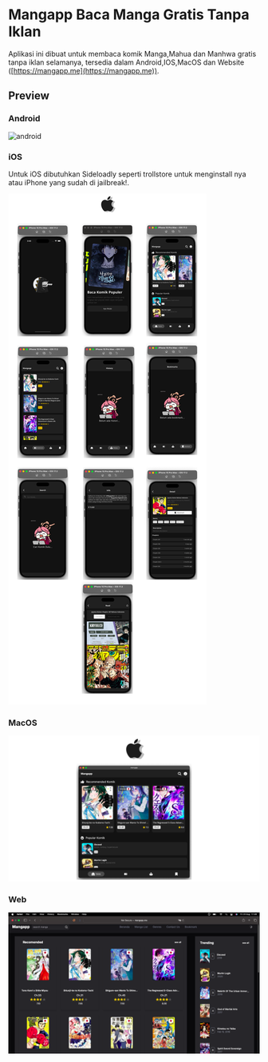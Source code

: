 # Mangapp Baca Manga Gratis Tanpa Iklan

Aplikasi ini dibuat untuk membaca komik Manga,Mahua dan Manhwa gratis tanpa iklan selamanya, tersedia dalam Android,IOS,MacOS dan Website ([https://mangapp.me](https://mangapp.me)).

## Preview

### Android
![android](/images/android.png "android")

### iOS
Untuk iOS dibutuhkan Sideloadly seperti trollstore untuk menginstall nya atau iPhone yang sudah di jailbreak!.

![ios](/images/ios.png "ios")

### MacOS
![Mac](/images/Mac.png "Mac")

### Web
![web](/images/web.png "web")